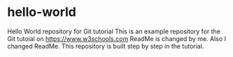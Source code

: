 # hello-world
Hello World repository for Git tutorial
This is an example repository for the Git tutoial on https://www.w3schools.com
ReadMe is changed by me.
Also I changed ReadMe.
This repository is built step by step in the tutorial.
